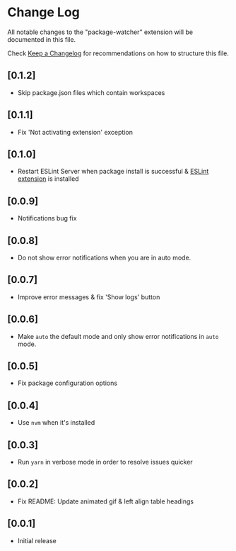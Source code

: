 # Change Log

All notable changes to the "package-watcher" extension will be documented in this file.

Check [Keep a Changelog](http://keepachangelog.com/) for recommendations on how to structure this file.

## [0.1.2]

- Skip package.json files which contain workspaces

## [0.1.1]

- Fix 'Not activating extension' exception

## [0.1.0]

- Restart ESLint Server when package install is successful & [ESLint extension](https://marketplace.visualstudio.com/items?itemName=dbaeumer.vscode-eslint) is installed

## [0.0.9]

- Notifications bug fix

## [0.0.8]

- Do not show error notifications when you are in auto mode.

## [0.0.7]

- Improve error messages & fix 'Show logs' button

## [0.0.6]

- Make `auto` the default mode and only show error notifications in `auto` mode.

## [0.0.5]

- Fix package configuration options

## [0.0.4]

- Use `nvm` when it's installed

## [0.0.3]

- Run `yarn` in verbose mode in order to resolve issues quicker

## [0.0.2]

- Fix README: Update animated gif & left align table headings

## [0.0.1]

- Initial release
